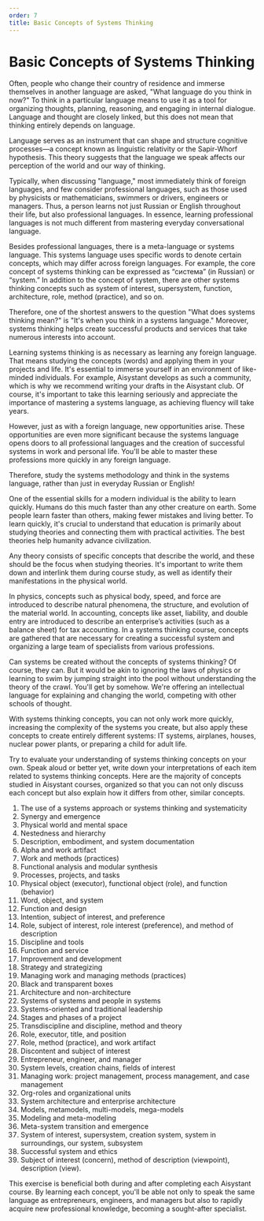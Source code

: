 ```yaml
---
order: 7
title: Basic Concepts of Systems Thinking
---
```


# Basic Concepts of Systems Thinking

Often, people who change their country of residence and immerse themselves in another language are asked, "What language do you think in now?" To think in a particular language means to use it as a tool for organizing thoughts, planning, reasoning, and engaging in internal dialogue. Language and thought are closely linked, but this does not mean that thinking entirely depends on language.

Language serves as an instrument that can shape and structure cognitive processes—a concept known as linguistic relativity or the Sapir-Whorf hypothesis. This theory suggests that the language we speak affects our perception of the world and our way of thinking.

Typically, when discussing "language," most immediately think of foreign languages, and few consider professional languages, such as those used by physicists or mathematicians, swimmers or drivers, engineers or managers. Thus, a person learns not just Russian or English throughout their life, but also professional languages. In essence, learning professional languages is not much different from mastering everyday conversational language.

Besides professional languages, there is a meta-language or systems language. This systems language uses specific words to denote certain concepts, which may differ across foreign languages. For example, the core concept of systems thinking can be expressed as “система” (in Russian) or “system.” In addition to the concept of system, there are other systems thinking concepts such as system of interest, supersystem, function, architecture, role, method (practice), and so on.

Therefore, one of the shortest answers to the question "What does systems thinking mean?" is "It's when you think in a systems language." Moreover, systems thinking helps create successful products and services that take numerous interests into account.

Learning systems thinking is as necessary as learning any foreign language. That means studying the concepts (words) and applying them in your projects and life. It's essential to immerse yourself in an environment of like-minded individuals. For example, Aisystant develops as such a community, which is why we recommend writing your drafts in the Aisystant club. Of course, it's important to take this learning seriously and appreciate the importance of mastering a systems language, as achieving fluency will take years.

However, just as with a foreign language, new opportunities arise. These opportunities are even more significant because the systems language opens doors to all professional languages and the creation of successful systems in work and personal life. You'll be able to master these professions more quickly in any foreign language.

Therefore, study the systems methodology and think in the systems language, rather than just in everyday Russian or English!

One of the essential skills for a modern individual is the ability to learn quickly. Humans do this much faster than any other creature on earth. Some people learn faster than others, making fewer mistakes and living better. To learn quickly, it's crucial to understand that education is primarily about studying theories and connecting them with practical activities. The best theories help humanity advance civilization.

Any theory consists of specific concepts that describe the world, and these should be the focus when studying theories. It's important to write them down and interlink them during course study, as well as identify their manifestations in the physical world.

In physics, concepts such as physical body, speed, and force are introduced to describe natural phenomena, the structure, and evolution of the material world. In accounting, concepts like asset, liability, and double entry are introduced to describe an enterprise’s activities (such as a balance sheet) for tax accounting. In a systems thinking course, concepts are gathered that are necessary for creating a successful system and organizing a large team of specialists from various professions.

Can systems be created without the concepts of systems thinking? Of course, they can. But it would be akin to ignoring the laws of physics or learning to swim by jumping straight into the pool without understanding the theory of the crawl. You'll get by somehow. We're offering an intellectual language for explaining and changing the world, competing with other schools of thought.

With systems thinking concepts, you can not only work more quickly, increasing the complexity of the systems you create, but also apply these concepts to create entirely different systems: IT systems, airplanes, houses, nuclear power plants, or preparing a child for adult life.

Try to evaluate your understanding of systems thinking concepts on your own. Speak aloud or better yet, write down your interpretations of each item related to systems thinking concepts. Here are the majority of concepts studied in Aisystant courses, organized so that you can not only discuss each concept but also explain how it differs from other, similar concepts.

1. The use of a systems approach or systems thinking and systematicity
2. Synergy and emergence
3. Physical world and mental space
4. Nestedness and hierarchy
5. Description, embodiment, and system documentation
6. Alpha and work artifact
7. Work and methods (practices)
8. Functional analysis and modular synthesis
9. Processes, projects, and tasks
10. Physical object (executor), functional object (role), and function (behavior)
11. Word, object, and system
12. Function and design
13. Intention, subject of interest, and preference
14. Role, subject of interest, role interest (preference), and method of description
15. Discipline and tools
16. Function and service
17. Improvement and development
18. Strategy and strategizing
19. Managing work and managing methods (practices)
20. Black and transparent boxes
21. Architecture and non-architecture
22. Systems of systems and people in systems
23. Systems-oriented and traditional leadership
24. Stages and phases of a project
25. Transdiscipline and discipline, method and theory
26. Role, executor, title, and position
27. Role, method (practice), and work artifact
28. Discontent and subject of interest
29. Entrepreneur, engineer, and manager
30. System levels, creation chains, fields of interest
31. Managing work: project management, process management, and case management
32. Org-roles and organizational units
33. System architecture and enterprise architecture
34. Models, metamodels, multi-models, mega-models
35. Modeling and meta-modeling
36. Meta-system transition and emergence
37. System of interest, supersystem, creation system, system in surroundings, our system, subsystem
38. Successful system and ethics
39. Subject of interest (concern), method of description (viewpoint), description (view).

This exercise is beneficial both during and after completing each Aisystant course. By learning each concept, you'll be able not only to speak the same language as entrepreneurs, engineers, and managers but also to rapidly acquire new professional knowledge, becoming a sought-after specialist.